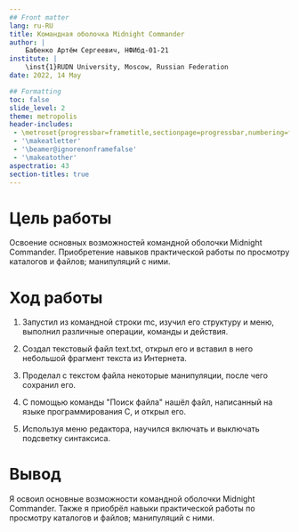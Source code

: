```yaml
---
## Front matter
lang: ru-RU
title: Командная оболочка Midnight Commander
author: |
	Бабенко Артём Сергеевич, НФИбд-01-21
institute: |
	\inst{1}RUDN University, Moscow, Russian Federation
date: 2022, 14 May

## Formatting
toc: false
slide_level: 2
theme: metropolis
header-includes: 
 - \metroset{progressbar=frametitle,sectionpage=progressbar,numbering=fraction}
 - '\makeatletter'
 - '\beamer@ignorenonframefalse'
 - '\makeatother'
aspectratio: 43
section-titles: true
---
```


# Цель работы

Освоение основных возможностей командной оболочки Midnight Commander. Приобретение навыков практической работы по просмотру каталогов и файлов; манипуляций с ними.

# Ход работы

1. Запустил из командной строки mc, изучил его структуру и меню, выполнил различные операции, команды и действия.

2. Создал текстовый файл text.txt, открыл его и вставил в него небольшой фрагмент текста из Интернета.

3. Проделал с текстом файла некоторые манипуляции, после чего сохранил его.

4. С помощью команды "Поиск файла" нашёл файл, написанный на языке программирования С, и открыл его.

5. Используя меню редактора, научился включать и выключать подсветку синтаксиса.

# Вывод

Я освоил основные возможности командной оболочки Midnight Commander. Также я приобрёл навыки практической работы по просмотру каталогов и файлов; манипуляций с ними.